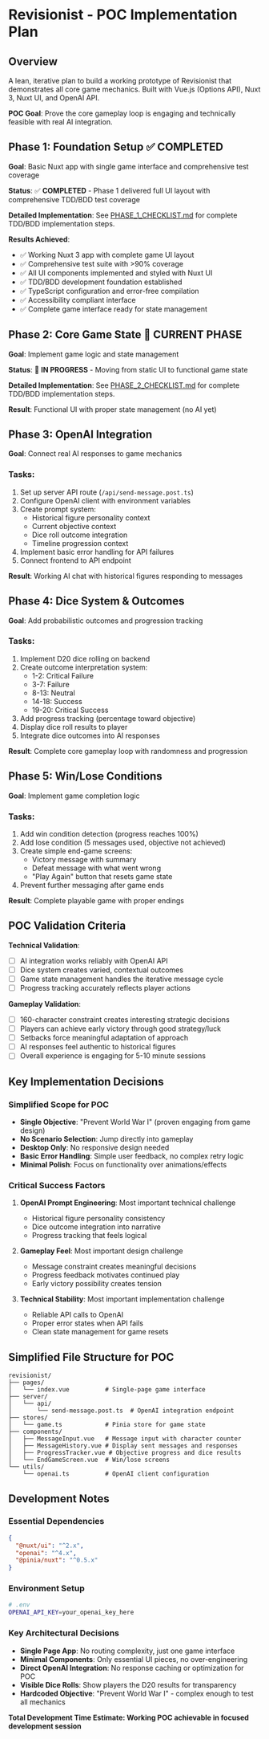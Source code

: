 # Revisionist - POC Implementation Plan

## Overview
A lean, iterative plan to build a working prototype of Revisionist that demonstrates all core game mechanics. Built with Vue.js (Options API), Nuxt 3, Nuxt UI, and OpenAI API.

**POC Goal**: Prove the core gameplay loop is engaging and technically feasible with real AI integration.

## Phase 1: Foundation Setup ✅ COMPLETED
**Goal**: Basic Nuxt app with single game interface and comprehensive test coverage

**Status**: ✅ **COMPLETED** - Phase 1 delivered full UI layout with comprehensive TDD/BDD test coverage

**Detailed Implementation**: See [PHASE_1_CHECKLIST.md](./PHASE_1_CHECKLIST.md) for complete TDD/BDD implementation steps.

**Results Achieved**: 
- ✅ Working Nuxt 3 app with complete game UI layout
- ✅ Comprehensive test suite with >90% coverage
- ✅ All UI components implemented and styled with Nuxt UI
- ✅ TDD/BDD development foundation established
- ✅ TypeScript configuration and error-free compilation
- ✅ Accessibility compliant interface
- ✅ Complete game interface ready for state management

## Phase 2: Core Game State 🚧 CURRENT PHASE
**Goal**: Implement game logic and state management

**Status**: 🚧 **IN PROGRESS** - Moving from static UI to functional game state

**Detailed Implementation**: See [PHASE_2_CHECKLIST.md](./PHASE_2_CHECKLIST.md) for complete TDD/BDD implementation steps.

**Result**: Functional UI with proper state management (no AI yet)

## Phase 3: OpenAI Integration
**Goal**: Connect real AI responses to game mechanics

### Tasks:
1. Set up server API route (`/api/send-message.post.ts`)
2. Configure OpenAI client with environment variables
3. Create prompt system:
   - Historical figure personality context
   - Current objective context
   - Dice roll outcome integration
   - Timeline progression context
4. Implement basic error handling for API failures
5. Connect frontend to API endpoint

**Result**: Working AI chat with historical figures responding to messages

## Phase 4: Dice System & Outcomes
**Goal**: Add probabilistic outcomes and progression tracking

### Tasks:
1. Implement D20 dice rolling on backend
2. Create outcome interpretation system:
   - 1-2: Critical Failure
   - 3-7: Failure  
   - 8-13: Neutral
   - 14-18: Success
   - 19-20: Critical Success
3. Add progress tracking (percentage toward objective)
4. Display dice roll results to player
5. Integrate dice outcomes into AI responses

**Result**: Complete core gameplay loop with randomness and progression

## Phase 5: Win/Lose Conditions
**Goal**: Implement game completion logic

### Tasks:
1. Add win condition detection (progress reaches 100%)
2. Add lose condition (5 messages used, objective not achieved)
3. Create simple end-game screens:
   - Victory message with summary
   - Defeat message with what went wrong
   - "Play Again" button that resets game state
4. Prevent further messaging after game ends

**Result**: Complete playable game with proper endings

## POC Validation Criteria

**Technical Validation**:
- [ ] AI integration works reliably with OpenAI API
- [ ] Dice system creates varied, contextual outcomes
- [ ] Game state management handles the iterative message cycle
- [ ] Progress tracking accurately reflects player actions

**Gameplay Validation**:
- [ ] 160-character constraint creates interesting strategic decisions
- [ ] Players can achieve early victory through good strategy/luck
- [ ] Setbacks force meaningful adaptation of approach
- [ ] AI responses feel authentic to historical figures
- [ ] Overall experience is engaging for 5-10 minute sessions

## Key Implementation Decisions

### Simplified Scope for POC
- **Single Objective**: "Prevent World War I" (proven engaging from game design)
- **No Scenario Selection**: Jump directly into gameplay
- **Desktop Only**: No responsive design needed
- **Basic Error Handling**: Simple user feedback, no complex retry logic
- **Minimal Polish**: Focus on functionality over animations/effects

### Critical Success Factors
1. **OpenAI Prompt Engineering**: Most important technical challenge
   - Historical figure personality consistency
   - Dice outcome integration into narrative
   - Progress tracking that feels logical
   
2. **Gameplay Feel**: Most important design challenge
   - Message constraint creates meaningful decisions
   - Progress feedback motivates continued play
   - Early victory possibility creates tension

3. **Technical Stability**: Most important implementation challenge
   - Reliable API calls to OpenAI
   - Proper error states when API fails
   - Clean state management for game resets

## Simplified File Structure for POC

```
revisionist/
├── pages/
│   └── index.vue          # Single-page game interface
├── server/
│   └── api/
│       └── send-message.post.ts  # OpenAI integration endpoint
├── stores/
│   └── game.ts            # Pinia store for game state
├── components/
│   ├── MessageInput.vue   # Message input with character counter
│   ├── MessageHistory.vue # Display sent messages and responses
│   ├── ProgressTracker.vue # Objective progress and dice results
│   └── EndGameScreen.vue  # Win/lose screens
└── utils/
    └── openai.ts          # OpenAI client configuration
```

## Development Notes

### Essential Dependencies
```json
{
  "@nuxt/ui": "^2.x",
  "openai": "^4.x", 
  "@pinia/nuxt": "^0.5.x"
}
```

### Environment Setup
```bash
# .env
OPENAI_API_KEY=your_openai_key_here
```

### Key Architectural Decisions
- **Single Page App**: No routing complexity, just one game interface
- **Minimal Components**: Only essential UI pieces, no over-engineering
- **Direct OpenAI Integration**: No response caching or optimization for POC
- **Visible Dice Rolls**: Show players the D20 results for transparency
- **Hardcoded Objective**: "Prevent World War I" - complex enough to test all mechanics

**Total Development Time Estimate: Working POC achievable in focused development session**
